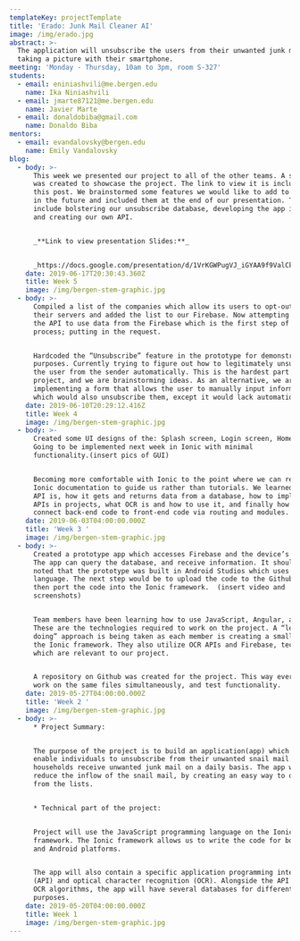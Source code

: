 ```yaml
---
templateKey: projectTemplate
title: 'Erado: Junk Mail Cleaner AI'
image: /img/erado.jpg
abstract: >-
  The application will unsubscribe the users from their unwanted junk mail by
  taking a picture with their smartphone.
meeting: 'Monday - Thursday, 10am to 3pm, room S-327'
students:
  - email: eniniashvili@me.bergen.edu
    name: Ika Niniashvili
  - email: jmarte87121@me.bergen.edu
    name: Javier Marte
  - email: donaldobiba@gmail.com
    name: Donaldo Biba
mentors:
  - email: evandalovsky@bergen.edu
    name: Emily Vandalovsky
blog:
  - body: >-
      This week we presented our project to all of the other teams. A slide-show
      was created to showcase the project. The link to view it is included in
      this post. We brainstormed some features we would like to add to the app
      in the future and included them at the end of our presentation. These
      include bolstering our unsubscribe database, developing the app in Ionic,
      and creating our own API.


      _**Link to view presentation Slides:**_


      _https://docs.google.com/presentation/d/1VrKGWPugVJ_iGYAA9f9ValCkJEt7vDiNRGMbCAzRtoA/edit?usp=sharing_
    date: 2019-06-17T20:30:43.360Z
    title: Week 5
    image: /img/bergen-stem-graphic.jpg
  - body: >-
      Compiled a list of the companies which allow its users to opt-out from
      their servers and added the list to our Firebase. Now attempting to link
      the API to use data from the Firebase which is the first step of the
      process; putting in the request. 


      Hardcoded the “Unsubscribe” feature in the prototype for demonstration
      purposes. Currently trying to figure out how to legitimately unsubscribe
      the user from the sender automatically. This is the hardest part of the
      project, and we are brainstorming ideas. As an alternative, we are also
      implementing a form that allows the user to manually input information
      which would also unsubscribe them, except it would lack automation.
    date: 2019-06-10T20:29:12.416Z
    title: Week 4
    image: /img/bergen-stem-graphic.jpg
  - body: >-
      Created some UI designs of the: Splash screen, Login screen, Home screen.
      Going to be implemented next week in Ionic with minimal
      functionality.(insert pics of GUI)


      Becoming more comfortable with Ionic to the point where we can rely on the
      Ionic documentation to guide us rather than tutorials. We learned what an
      API is, how it gets and returns data from a database, how to implement
      APIs in projects, what OCR is and how to use it, and finally how to
      connect back-end code to front-end code via routing and modules.
    date: 2019-06-03T04:00:00.000Z
    title: 'Week 3 '
    image: /img/bergen-stem-graphic.jpg
  - body: >-
      Created a prototype app which accesses Firebase and the device’s camera.
      The app can query the database, and receive information. It should be
      noted that the prototype was built in Android Studios which uses the Java
      language. The next step would be to upload the code to the Github repo and
      then port the code into the Ionic framework.  (insert video and
      screenshots)


      Team members have been learning how to use JavaScript, Angular, and Ionic.
      These are the technologies required to work on the project. A “learn by
      doing” approach is being taken as each member is creating a small app on
      the Ionic framework. They also utilize OCR APIs and Firebase, technologies
      which are relevant to our project.


      A repository on Github was created for the project. This way everyone can
      work on the same files simultaneously, and test functionality.
    date: 2019-05-27T04:00:00.000Z
    title: 'Week 2 '
    image: /img/bergen-stem-graphic.jpg
  - body: >-
      * Project Summary:


      The purpose of the project is to build an application(app) which will
      enable individuals to unsubscribe from their unwanted snail mail. U.S
      households receive unwanted junk mail on a daily basis. The app will help
      reduce the inflow of the snail mail, by creating an easy way to opt-out
      from the lists. 


      * Technical part of the project:


      Project will use the JavaScript programming language on the Ionic
      framework. The Ionic framework allows us to write the code for both IOS
      and Android platforms.


      The app will also contain a specific application programming interface
      (API) and optical character recognition (OCR). Alongside the API and the
      OCR algorithms, the app will have several databases for different
      purposes.
    date: 2019-05-20T04:00:00.000Z
    title: Week 1
    image: /img/bergen-stem-graphic.jpg
---
```


